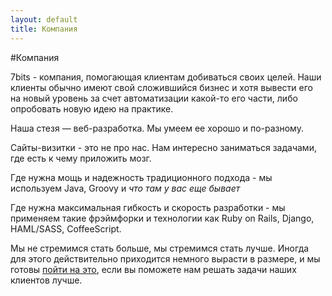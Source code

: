 ```yaml
---
layout: default
title: Компания
---
```

#Компания

7bits - компания, помогающая клиентам добиваться своих целей. Наши клиенты обычно имеют свой сложившийся бизнес и хотя вывести его на новый уровень за счет автоматизации какой-то его части, либо опробовать новую идею на практике.

Наша стезя &mdash; веб-разработка. Мы умеем ее хорошо и по-разному. 

Сайты-визитки - это не про нас. Нам интересно заниматься задачами, где есть к чему приложить мозг.

Где нужна мощь и надежность традиционного подхода - мы используем Java, Groovy и _что там у вас еще бывает_

Где нужна максимальная гибкость и скорость разработки - мы применяем такие фрэймфорки и технологии как Ruby on Rails, Django, HAML/SASS, CoffeeScript.

<!--_Что-то еще надо написать про мобильные версии и сайты с офигенно сложным фронтендом_
-->

<!--_Про процессы надо еще что-то сказать, тока чтоб не скучно_
-->

Мы не стремимся стать больше, мы стремимся стать лучше. Иногда для этого действительно приходится немного вырасти в размере, и мы готовы [пойти на это](jobs), если вы поможете нам решать задачи наших клиентов лучше.